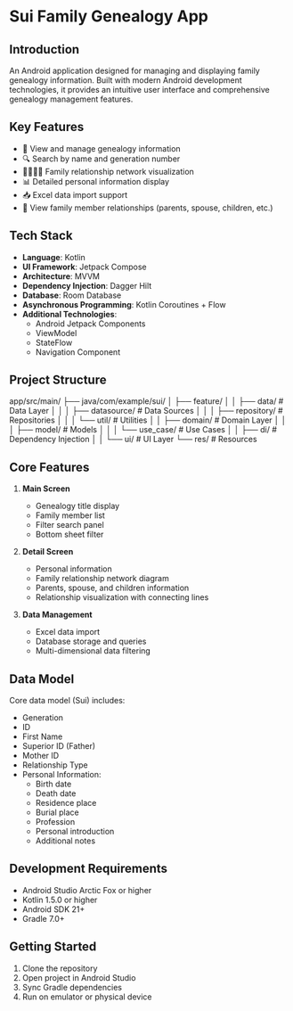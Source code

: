 # Sui Family Genealogy App

## Introduction
An Android application designed for managing and displaying family genealogy information. Built with modern Android development technologies, it provides an intuitive user interface and comprehensive genealogy management features.

## Key Features
- 📱 View and manage genealogy information
- 🔍 Search by name and generation number
- 👨‍👩‍👧‍👦 Family relationship network visualization
- 📊 Detailed personal information display
- 📥 Excel data import support
- 👥 View family member relationships (parents, spouse, children, etc.)

## Tech Stack
- **Language**: Kotlin
- **UI Framework**: Jetpack Compose
- **Architecture**: MVVM
- **Dependency Injection**: Dagger Hilt
- **Database**: Room Database
- **Asynchronous Programming**: Kotlin Coroutines + Flow
- **Additional Technologies**:
  - Android Jetpack Components
  - ViewModel
  - StateFlow
  - Navigation Component

## Project Structure 
app/src/main/
├── java/com/example/sui/
│ ├── feature/
│ │ ├── data/ # Data Layer
│ │ │ ├── datasource/ # Data Sources
│ │ │ ├── repository/ # Repositories
│ │ │ └── util/ # Utilities
│ │ ├── domain/ # Domain Layer
│ │ │ ├── model/ # Models
│ │ │ └── use_case/ # Use Cases
│ │ ├── di/ # Dependency Injection
│ │ └── ui/ # UI Layer
└── res/ # Resources


## Core Features
1. **Main Screen**
   - Genealogy title display
   - Family member list
   - Filter search panel
   - Bottom sheet filter

2. **Detail Screen**
   - Personal information
   - Family relationship network diagram
   - Parents, spouse, and children information
   - Relationship visualization with connecting lines

3. **Data Management**
   - Excel data import
   - Database storage and queries
   - Multi-dimensional data filtering

## Data Model
Core data model (Sui) includes:
- Generation
- ID
- First Name
- Superior ID (Father)
- Mother ID
- Relationship Type
- Personal Information:
  - Birth date
  - Death date
  - Residence place
  - Burial place
  - Profession
  - Personal introduction
  - Additional notes

## Development Requirements
- Android Studio Arctic Fox or higher
- Kotlin 1.5.0 or higher
- Android SDK 21+
- Gradle 7.0+

## Getting Started
1. Clone the repository
2. Open project in Android Studio
3. Sync Gradle dependencies
4. Run on emulator or physical device
